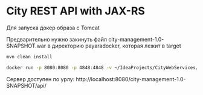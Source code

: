 # City REST API with JAX-RS

Для запуска докер образа с Tomcat

[//]: # (```bash)

[//]: # (mvn clean install)

[//]: # (```)

[//]: # ()
[//]: # (```bash)

[//]: # (docker build -t cities .)

[//]: # (docker run -d -p 8080:8080 --name cities-container cities)

[//]: # ()
[//]: # (docker run -p 8080:8080 -p 4848:4848 -v ~/IdeaProjects/CityWebServices/CityManagementService/target/payaradocker:/opt/payara/deployments payara/server-full )

[//]: # (```)


Предварительно нужно закинуть файл city-management-1.0-SNAPSHOT.war в директорию payaradocker, которая лежит в target 
```bash
mvn clean install

docker run -p 8080:8080 -p 4848:4848 -v ~/IdeaProjects/CityWebServices/CityManagementService/target/payaradocker:/opt/payara/deployments payara/server-full 
```
Сервер доступен по урлу: http://localhost:8080/city-management-1.0-SNAPSHOT/api/